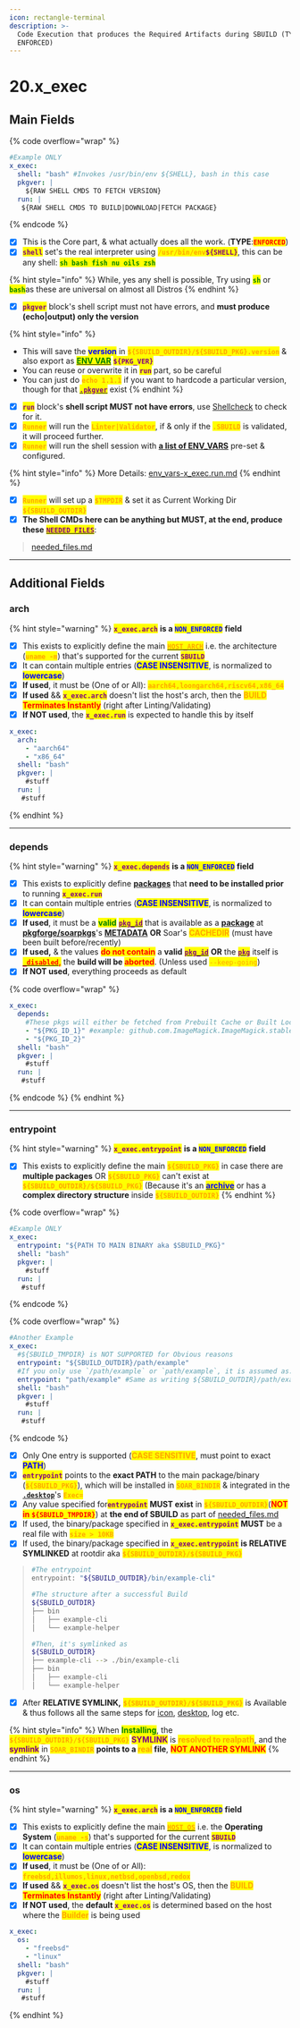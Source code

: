 ```yaml
---
icon: rectangle-terminal
description: >-
  Code Execution that produces the Required Artifacts during SBUILD (TYPE:
  ENFORCED)
---
```


# 20.x\_exec

## Main Fields

{% code overflow="wrap" %}
```yaml
#Example ONLY
x_exec:
  shell: "bash" #Invokes /usr/bin/env ${SHELL}, bash in this case
  pkgver: |
    ${RAW SHELL CMDS TO FETCH VERSION}
  run: |
   ${RAW SHELL CMDS TO BUILD|DOWNLOAD|FETCH PACKAGE}
```
{% endcode %}

* [x] This is the Core part, & what actually does all the work. (**TYPE**:<mark style="color:red;">**`ENFORCED`**</mark>)
* [x] <mark style="color:purple;">**`shell`**</mark> set's the real interpreter using <mark style="color:orange;">**`/usr/bin/env`**</mark><mark style="color:purple;">**`${SHELL}`**</mark>, this can be any shell: <mark style="color:green;">**`sh bash fish nu oils zsh`**</mark>

{% hint style="info" %}
While, yes any shell is possible, Try using <mark style="color:green;">**`sh`**</mark> or <mark style="color:green;">**`bash`**</mark>as these are universal on almost all Distros
{% endhint %}

* [x] <mark style="color:purple;">**`pkgver`**</mark> block's shell script must not have errors, and **must produce (echo|output) only the version**

{% hint style="info" %}
- This will save the <mark style="color:blue;">**version**</mark> in <mark style="color:orange;">**`${SBUILD_OUTDIR}/${SBUILD_PKG}.version`**</mark> & also export as [<mark style="color:green;">**ENV VAR**</mark>](../instructions/env_vars-x_exec.run.md) <mark style="color:purple;">**`${PKG_VER}`**</mark>
- You can reuse or overwrite it in <mark style="color:purple;">**`run`**</mark> part, so be careful
- You can just do <mark style="color:orange;">**`echo 1.1.1`**</mark> if you want to hardcode a particular version, though for that [<mark style="color:purple;">**`.pkgver`**</mark>](3.version.md) exist
{% endhint %}

* [x] <mark style="color:purple;">**`run`**</mark> block's **shell script MUST not have errors**, use [Shellcheck](https://www.shellcheck.net/) to check for it.
* [x] <mark style="color:orange;">**`Runner`**</mark> will run the <mark style="color:orange;">**`Linter|Validator`**</mark>, if & only if the <mark style="color:orange;">**`.SBUILD`**</mark> is validated, it will proceed further.
* [x] <mark style="color:orange;">**`Runner`**</mark> will run the shell session with [**a list of ENV\_VARS**](../instructions/env_vars-x_exec.run.md) pre-set & configured.&#x20;

{% hint style="info" %}
More Details: [env\_vars-x\_exec.run.md](../instructions/env_vars-x_exec.run.md "mention")
{% endhint %}

* [x] <mark style="color:orange;">**`Runner`**</mark> will set up a <mark style="color:orange;">**`$TMPDIR`**</mark> & set it as Current Working Dir <mark style="color:orange;">**`${SBUILD_OUTDIR}`**</mark>
* [x] **The Shell CMDs here can be anything but MUST, at the end, produce these** [<mark style="color:purple;">**`NEEDED FILES`**</mark>](../instructions/needed_files.md):

> &#x20;[needed\_files.md](../instructions/needed_files.md "mention")

***

## Additional Fields

### arch

{% hint style="warning" %}
<mark style="color:purple;">**`x_exec.arch`**</mark> **is a&#x20;**<mark style="color:blue;">**`NON_ENFORCED`**</mark> **field**

* [x] This exists to explicitly define the main [<mark style="color:orange;">**`HOST_ARCH`**</mark>](https://en.wikipedia.org/wiki/List_of_Linux-supported_computer_architectures) i.e. the architecture (<mark style="color:orange;">**`uname -m`**</mark>) that's supported for the current <mark style="color:purple;">**`SBUILD`**</mark>
* [x] It can contain multiple entries (<mark style="color:blue;">**CASE INSENSITIVE**</mark>, is normalized to <mark style="color:blue;">**lowercase**</mark>)
* [x] **If used**, it must be (One of or All): <mark style="color:orange;">**`aarch64,loongarch64,riscv64,x86_64`**</mark>
* [x] **If used** && <mark style="color:purple;">**`x_exec.arch`**</mark> doesn't list the host's arch, then the <mark style="color:orange;">**BUILD**</mark>**&#x20;**<mark style="color:red;">**Terminates Instantly**</mark> (right after Linting/Validating)
* [x] **If NOT used**, the <mark style="color:purple;">**`x_exec.run`**</mark> is expected to handle this by itself

```yaml
x_exec:
  arch:
    - "aarch64"
    - "x86_64"
  shell: "bash"
  pkgver: |
    #stuff
  run: |
   #stuff
```
{% endhint %}

***

### depends

{% hint style="warning" %}
<mark style="color:purple;">**`x_exec.depends`**</mark> **is a&#x20;**<mark style="color:blue;">**`NON_ENFORCED`**</mark> **field**

* [x] This exists to explicitly define [**packages**](https://github.com/pkgforge/soarpkgs) that **need to be installed prior** to running <mark style="color:purple;">**`x_exec.run`**</mark>
* [x] It can contain multiple entries (<mark style="color:blue;">**CASE INSENSITIVE**</mark>, is normalized to <mark style="color:blue;">**lowercase**</mark>)
* [x] **If used**, it must be a <mark style="color:green;">**valid**</mark> [<mark style="color:purple;">**`pkg_id`**</mark>](2.pkg.md)  that is available as a [**package**](https://github.com/pkgforge/soarpkgs/tree/main/packages) at [**pkgforge/soarpkgs**](https://github.com/pkgforge/soarpkgs)'s [**METADATA**](https://soarpkgs.pkgforge.dev/metadata/METADATA.json) **OR** Soar's <mark style="color:orange;">**CACHEDIR**</mark> (must have been built before/recently)
* [x] **If used,** & the values <mark style="color:red;">**do not contain**</mark> a **valid** [<mark style="color:purple;">**`pkg_id`**</mark>](2.pkg.md) **OR** the [<mark style="color:purple;">**`pkg`**</mark>](2.pkg.md)  itself is [<mark style="color:red;">**`_disabled`**</mark>](1.shebang.md)<mark style="color:red;">**,**</mark> the **build will be&#x20;**<mark style="color:red;">**aborted**</mark>. (Unless used <mark style="color:orange;">`--keep-going`</mark>)&#x20;
* [x] **If NOT used**, everything proceeds as default

{% code overflow="wrap" %}
```yaml
x_exec:
  depends: 
    #These pkgs will either be fetched from Prebuilt Cache or Built Locally & Installed before proceeding to x_exec.run
    - "${PKG_ID_1}" #example: github.com.ImageMagick.ImageMagick.stable
    - "${PKG_ID_2}"
  shell: "bash"
  pkgver: |
    #stuff
  run: |
   #stuff
```
{% endcode %}
{% endhint %}

***

### entrypoint

{% hint style="warning" %}
<mark style="color:purple;">**`x_exec.entrypoint`**</mark> **is a&#x20;**<mark style="color:blue;">**`NON_ENFORCED`**</mark> **field**

* [x] This exists to explicitly define the main <mark style="color:orange;">**`${SBUILD_PKG}`**</mark> in case there are **multiple packages** OR <mark style="color:orange;">**`${SBUILD_PKG}`**</mark> can't exist at <mark style="color:orange;">**`${SBUILD_OUTDIR}/${SBUILD_PKG}`**</mark> (Because it's an [<mark style="color:blue;">**archive**</mark>](https://docs.pkgforge.dev/formats/packages/archive) or has a **complex directory structure** inside <mark style="color:orange;">**`${SBUILD_OUTDIR}`**</mark>
{% endhint %}

{% code overflow="wrap" %}
```yaml
#Example ONLY
x_exec:
  entrypoint: "${PATH TO MAIN BINARY aka $SBUILD_PKG}"
  shell: "bash"
  pkgver: |
    #stuff   
  run: |
   #stuff
```
{% endcode %}

{% code overflow="wrap" %}
```yaml
#Another Example
x_exec:
  #${SBUILD_TMPDIR} is NOT SUPPORTED for Obvious reasons  
  entrypoint: "${SBUILD_OUTDIR}/path/example"
  #If you only use `/path/example` or `path/example`, it is assumed as: `${SBUILD_OUTDIR}/path/example`
  entrypoint: "path/example" #Same as writing ${SBUILD_OUTDIR}/path/example  
  shell: "bash"
  pkgver: |
    #stuff
  run: |
   #stuff
```
{% endcode %}

* [x] Only One entry is supported (<mark style="color:orange;">**CASE SENSITIVE**</mark>, must point to exact <mark style="color:blue;">**PATH**</mark>)
* [x] <mark style="color:purple;">**`entrypoint`**</mark> points to the **exact PATH** to the main package/binary (<mark style="color:orange;">**`${SBUILD_PKG}`**</mark>), which will be installed in <mark style="color:orange;">**`SOAR_BINDIR`**</mark> & integrated in the [**`.desktop`**](9.desktop.md)'s <mark style="color:orange;">**`Exec=`**</mark>
* [x] Any value specified for<mark style="color:purple;">**`entrypoint`**</mark> **MUST exist** in <mark style="color:orange;">**`${SBUILD_OUTDIR}`**</mark>(<mark style="color:red;">**NOT in**</mark><mark style="color:red;">**&#x20;**</mark><mark style="color:red;">**`${SBUILD_TMPDIR}`**</mark>) at **the end of SBUILD** as part of [needed\_files.md](../instructions/needed_files.md "mention")&#x20;
* [x] If used, the binary/package specified in <mark style="color:purple;">**`x_exec.entrypoint`**</mark> **MUST** be a real file with <mark style="color:orange;">**`size > 10KB`**</mark>
* [x] If used, the binary/package specified in <mark style="color:purple;">**`x_exec.entrypoint`**</mark> **is RELATIVE SYMLINKED** at rootdir aka <mark style="color:orange;">**`${SBUILD_OUTDIR}/${SBUILD_PKG}`**</mark>

> ```bash
> #The entrypoint
> entrypoint: "${SBUILD_OUTDIR}/bin/example-cli"
>
> #The structure after a successful Build
> ${SBUILD_OUTDIR}
> ├── bin
> │   ├── example-cli
> │   └── example-helper
>
> #Then, it's symlinked as
> ${SBUILD_OUTDIR}
> ├── example-cli --> ./bin/example-cli
> ├── bin
> │   ├── example-cli
> │   └── example-helper
> ```

* [x] After **RELATIVE SYMLINK,** <mark style="color:orange;">**`${SBUILD_OUTDIR}/${SBUILD_PKG}`**</mark> is Available & thus follows all the same steps for [icon](12.icon.md), [desktop](9.desktop.md), log etc.

{% hint style="info" %}
When <mark style="color:green;">**Installing**</mark>, the <mark style="color:orange;">**`${SBUILD_OUTDIR}/${SBUILD_PKG}`**</mark> <mark style="color:purple;">**SYMLINK**</mark> is <mark style="color:orange;">**resolved to realpath**</mark>, and the <mark style="color:purple;">**symlink**</mark> in <mark style="color:orange;">**`SOAR_BINDIR`**</mark> **points to a&#x20;**<mark style="color:orange;">**real**</mark>**&#x20;file**, <mark style="color:red;">**NOT ANOTHER SYMLINK**</mark>
{% endhint %}

***

### os

{% hint style="warning" %}
<mark style="color:purple;">**`x_exec.arch`**</mark> **is a&#x20;**<mark style="color:blue;">**`NON_ENFORCED`**</mark> **field**

* [x] This exists to explicitly define the main [<mark style="color:orange;">**`HOST_OS`**</mark>](https://en.wikipedia.org/wiki/List_of_operating_systems) i.e. the **Operating System** (<mark style="color:orange;">**`uname -s`**</mark>) that's supported for the current <mark style="color:purple;">**`SBUILD`**</mark>
* [x] It can contain multiple entries (<mark style="color:blue;">**CASE INSENSITIVE**</mark>, is normalized to <mark style="color:blue;">**lowercase**</mark>)
* [x] **If used**, it must be (One of or All): <mark style="color:orange;">**`freebsd,illumos,linux,netbsd,openbsd,redox`**</mark>
* [x] **If used** && <mark style="color:purple;">**`x_exec.os`**</mark> doesn't list the host's OS, then the <mark style="color:orange;">**BUILD**</mark>**&#x20;**<mark style="color:red;">**Terminates Instantly**</mark> (right after Linting/Validating)
* [x] **If NOT used**, the **default&#x20;**<mark style="color:purple;">**`x_exec.os`**</mark>  is determined based on the host where the <mark style="color:orange;">**Builder**</mark> is being used

```yaml
x_exec:
  os:
    - "freebsd"
    - "linux"
  shell: "bash"
  pkgver: |
    #stuff
  run: |
   #stuff
```
{% endhint %}
